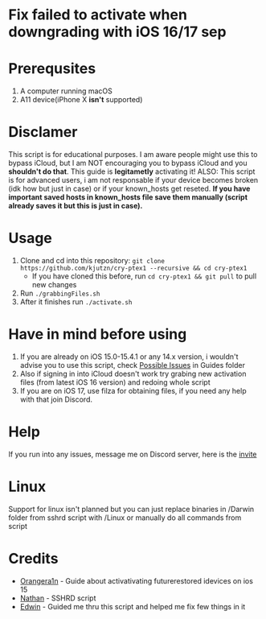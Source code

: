 # Fix failed to activate when downgrading with iOS 16/17 sep

# Prerequsites
1. A computer running macOS
2. A11 device(iPhone X **isn't** supported)

# Disclamer
This script is for educational purposes. I am aware people might use this to bypass iCloud, but I am NOT encouraging you to bypass iCloud and you **shouldn't do that**. This guide is **legitametly** activating it!
ALSO: This script is for advanced users, i am not responsable if your device becomes broken (idk how but just in case) or if your known_hosts get reseted. **If you have important saved hosts in known_hosts file save them manually (script already saves it but this is just in case).**

# Usage
1. Clone and cd into this repository: `git clone https://github.com/kjutzn/cry-ptex1 --recursive && cd cry-ptex1`
    - If you have cloned this before, run `cd cry-ptex1 && git pull` to pull new changes
2. Run `./grabbingFiles.sh `
3. After it finishes run `./activate.sh`

# Have in mind before using
1. If you are already on iOS 15.0-15.4.1 or any 14.x version, i wouldn't advise you to use this script, check [Possible Issues](https://github.com/kjutzn/cry-ptex1/blob/main/Guides/PossibleIssues.md) in Guides folder
2. Also if signing in into iCloud doesn't work try grabing new activation files (from latest iOS 16 version) and redoing whole script
3. If you are on iOS 17, use filza for obtaining files, if you need any help with that join Discord.

# Help
If you run into any issues, message me on Discord server, here is the [invite](https://discord.gg/buPefAxnVn)

# Linux
Support for linux isn't planned but you can just replace binaries in /Darwin folder from sshrd script with /Linux or manually do all commands from script

# Credits
- [Orangera1n](https://github.com/Orangera1n/) - Guide about activativating futurerestored idevices on ios 15
- [Nathan](https://github.com/verygenericname/SSHRD_Script) - SSHRD script
- [Edwin](https://github.com/edwin170) - Guided me thru this script and helped me fix few things in it
